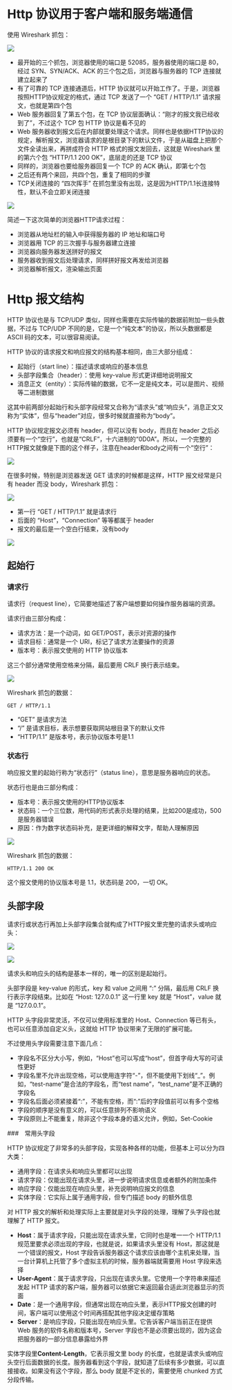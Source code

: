 # Http 协议用于客户端和服务端通信

使用 Wireshark 抓包：

![](./img/wk.png)

- 最开始的三个抓包，浏览器使用的端口是 52085，服务器使用的端口是 80，经过 SYN、SYN/ACK、ACK 的三个包之后，浏览器与服务器的 TCP 连接就建立起来了
- 有了可靠的 TCP 连接通道后，HTTP 协议就可以开始工作了。于是，浏览器按照HTTP协议规定的格式，通过 TCP 发送了一个 “GET / HTTP/1.1” 请求报文，也就是第四个包
- Web 服务器回复了第五个包，在 TCP 协议层面确认：“刚才的报文我已经收到了”，不过这个 TCP 包 HTTP 协议是看不见的
- Web 服务器收到报文后在内部就要处理这个请求。同样也是依据HTTP协议的规定，解析报文，浏览器请求的是根目录下的默认文件，于是从磁盘上把那个文件全读出来，再拼成符合 HTTP 格式的报文发回去，这就是 Wireshark 里的第六个包 “HTTP/1.1 200 OK”，底层走的还是 TCP 协议
- 同样的，浏览器也要给服务器回复一个 TCP 的 ACK 确认，即第七个包
- 之后还有两个来回，共四个包，重复了相同的步骤
- TCP关闭连接的 “四次挥手” 在抓包里没有出现，这是因为HTTP/1.1长连接特性，默认不会立即关闭连接

![](./img/http.png)

简述一下这次简单的浏览器HTTP请求过程：

- 浏览器从地址栏的输入中获得服务器的 IP 地址和端口号
- 浏览器用 TCP 的三次握手与服务器建立连接
- 浏览器向服务器发送拼好的报文
- 服务器收到报文后处理请求，同样拼好报文再发给浏览器
- 浏览器解析报文，渲染输出页面

# Http 报文结构

HTTP 协议也是与 TCP/UDP 类似，同样也需要在实际传输的数据前附加一些头数据，不过与 TCP/UDP 不同的是，它是一个“纯文本”的协议，所以头数据都是 ASCII 码的文本，可以很容易阅读。

HTTP 协议的请求报文和响应报文的结构基本相同，由三大部分组成：

- 起始行（start line）：描述请求或响应的基本信息
- 头部字段集合（header）：使用 key-value 形式更详细地说明报文
- 消息正文（entity）：实际传输的数据，它不一定是纯文本，可以是图片、视频等二进制数据

这其中前两部分起始行和头部字段经常又合称为“请求头”或“响应头”，消息正文又称为“实体”，但与“header”对应，很多时候就直接称为“body”。

HTTP 协议规定报文必须有 header，但可以没有 body，而且在 header 之后必须要有一个“空行”，也就是“CRLF”，十六进制的“0D0A”。所以，一个完整的HTTP报文就像是下图的这个样子，注意在header和body之间有一个“空行”：

![](./img/http_message.png)

在很多时候，特别是浏览器发送 GET 请求的时候都是这样，HTTP 报文经常是只有 header 而没 body，Wireshark 抓包：

![](./img/http_message_content.png)

- 第一行 “GET / HTTP/1.1” 就是请求行
- 后面的 “Host”，“Connection” 等等都属于 header
- 报文的最后是一个空白行结束，没有body

![](./img/http_message_content2.png)

## 起始行

### 请求行

请求行（request line），它简要地描述了客户端想要如何操作服务器端的资源。

请求行由三部分构成：

- 请求方法：是一个动词，如 GET/POST，表示对资源的操作
- 请求目标：通常是一个 URI，标记了请求方法要操作的资源
- 版本号：表示报文使用的 HTTP 协议版本

这三个部分通常使用空格来分隔，最后要用 CRLF 换行表示结束。

![](./img/request_line.png)



Wireshark 抓包的数据：

```
GET / HTTP/1.1
```

- “GET” 是请求方法
- “/” 是请求目标，表示想要获取网站根目录下的默认文件
- “HTTP/1.1” 是版本号，表示协议版本号是1.1

### 状态行

响应报文里的起始行称为“状态行”（status line），意思是服务器响应的状态。

状态行也是由三部分构成：

- 版本号：表示报文使用的HTTP协议版本
- 状态码：一个三位数，用代码的形式表示处理的结果，比如200是成功，500是服务器错误
- 原因：作为数字状态码补充，是更详细的解释文字，帮助人理解原因

![](./img/status_line.png)

Wireshark 抓包的数据：

```
HTTP/1.1 200 OK
```

这个报文使用的协议版本号是 1.1，状态码是 200，一切 OK。

## 头部字段

请求行或状态行再加上头部字段集合就构成了HTTP报文里完整的请求头或响应头：

![](./img/request_header.png)

![](./img/response_header.png)

请求头和响应头的结构是基本一样的，唯一的区别是起始行。

头部字段是 key-value 的形式，key 和 value 之间用 “:” 分隔，最后用 CRLF 换行表示字段结束。比如在 “Host: 127.0.0.1” 这一行里 key 就是 “Host”，value 就是 “127.0.0.1”。

HTTP 头字段非常灵活，不仅可以使用标准里的 Host、Connection 等已有头，也可以任意添加自定义头，这就给 HTTP 协议带来了无限的扩展可能。

不过使用头字段需要注意下面几点：

- 字段名不区分大小写，例如，“Host”也可以写成“host”，但首字母大写的可读性更好
- 字段名里不允许出现空格，可以使用连字符“-”，但不能使用下划线“_”。例如，“test-name”是合法的字段名，而“test name”，“test_name”是不正确的字段名
- 字段名后面必须紧接着“:”，不能有空格，而“:”后的字段值前可以有多个空格
- 字段的顺序是没有意义的，可以任意排列不影响语义
- 字段原则上不能重复，除非这个字段本身的语义允许，例如，Set-Cookie

###　常用头字段

HTTP 协议规定了非常多的头部字段，实现各种各样的功能，但基本上可以分为四大类：

- 通用字段：在请求头和响应头里都可以出现
- 请求字段：仅能出现在请求头里，进一步说明请求信息或者额外的附加条件
- 响应字段：仅能出现在响应头里，补充说明响应报文的信息
- 实体字段：它实际上属于通用字段，但专门描述 body 的额外信息

对 HTTP 报文的解析和处理实际上主要就是对头字段的处理，理解了头字段也就理解了 HTTP 报文。

- **Host**：属于请求字段，只能出现在请求头里，它同时也是唯一一个 HTTP/1.1 规范里要求必须出现的字段，也就是说，如果请求头里没有 Host，那这就是一个错误的报文，Host 字段告诉服务器这个请求应该由哪个主机来处理，当一台计算机上托管了多个虚拟主机的时候，服务器端就需要用 Host 字段来选择
- **User-Agent**：属于请求字段，只出现在请求头里。它使用一个字符串来描述发起 HTTP 请求的客户端，服务器可以依据它来返回最合适此浏览器显示的页面
- **Date**：是一个通用字段，但通常出现在响应头里，表示HTTP报文创建的时间，客户端可以使用这个时间再搭配其他字段决定缓存策略
- **Server**：是响应字段，只能出现在响应头里。它告诉客户端当前正在提供 Web 服务的软件名称和版本号，Server 字段也不是必须要出现的，因为这会把服务器的一部分信息暴露给外界

实体字段里**Content-Length**，它表示报文里 body 的长度，也就是请求头或响应头空行后面数据的长度。服务器看到这个字段，就知道了后续有多少数据，可以直接接收。如果没有这个字段，那么 body 就是不定长的，需要使用 chunked 方式分段传输。









